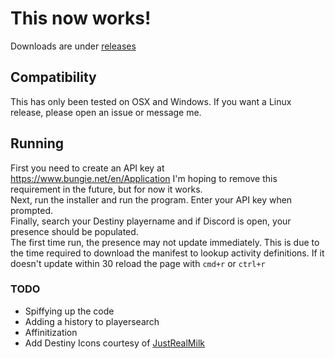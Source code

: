 # This now works!
Downloads are under [releases](https://github.com/BrightSchema/Destiny-2-Discord-Rich-Presence/releases/)

## Compatibility
This has only been tested on OSX and Windows. If you want a Linux release, please open an issue or message me.

## Running
First you need to create an API key at https://www.bungie.net/en/Application I'm hoping to remove this requirement in the future, but for now it works.  
Next, run the installer and run the program. Enter your API key when prompted.  
Finally, search your Destiny playername and if Discord is open, your presence should be populated.  
The first time run, the presence may not update immediately. This is due to the time required to download the manifest to lookup activity definitions. If it doesn't update within 30 reload the page with `cmd+r` or `ctrl+r` 

### TODO
- Spiffying up the code   
- Adding a history to playersearch   
- Affinitization   
- Add Destiny Icons courtesy of [JustRealMilk](https://github.com/justrealmilk/destiny-icons)   
